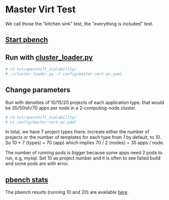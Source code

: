 # Master Virt Test

We call those the "kitchen sink" test, the "everything is included" test.

## [Start pbench](../learn/pbench.md)

## Run with [cluster_loader.py](https://github.com/openshift/svt/blob/master/openshift_scalability/README.md)

```sh
# cd svt/openshift_scalability/
# ./cluster-loader.py -f config/master-vert-pv.yaml
```

## Change parameters

Run with densities of 10/15/20 projects of each application type. that would be 35/50ish/70 apps per node in a 2-computing-node cluster.

```sh
# cd svt/openshift_scalability/
# vi config/master-vert-pv.yaml
```

In total, we have 7 project types there. Increate either the number of projects or the number of templates for each type from _1_ by default, to *10*. So 10 * 7 (types) = 70 (app) which implies 70 / 2 (nodes) = 35 apps / node.

The number of running pods is bigger because some apps need 2 pods to run, e.g, mysql. Set 10 as project number and it is often to see failed build and some pods are with error.

## [pbench stats](../learn/pbench.md)
The pbench results (running 10 and 20) are available [here]().
